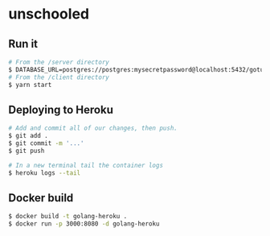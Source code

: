 # unschooled

## Run it

```bash
# From the /server directory
$ DATABASE_URL=postgres://postgres:mysecretpassword@localhost:5432/gotutorial?sslmode=disable go run main.go
# From the /client directory
$ yarn start
```

## Deploying to Heroku

```bash
# Add and commit all of our changes, then push.
$ git add . 
$ git commit -m '...'
$ git push

# In a new terminal tail the container logs
$ heroku logs --tail
```
## Docker build

```bash
$ docker build -t golang-heroku .
$ docker run -p 3000:8080 -d golang-heroku
```

